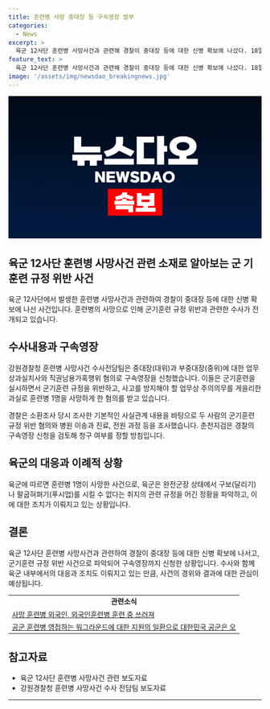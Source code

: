 ```yaml
---
title: 훈련병 사망 중대장 등 구속영장 발부
categories:
  - News
excerpt: >
  육군 12사단 훈련병 사망사건과 관련해 경찰이 중대장 등에 대한 신병 확보에 나섰다. 18일, 훈련 중 군기훈련 규정 위반으로 쓰러뜨린 혐의로 중대장(대위)과 부중대장(중위)에 대한 구속영장이 신청되었음. 청구 여부 결정 후 조만간 구속 전 피의자 심문이 열릴 예정. 지난달 23일 사망한 훈련병은 군기훈련을 받던 중 쓰러져 민간병원으로 이송돼 치료를 받았으나 사망. 경찰은 사건을 수사 중이며, 육군은 규정 위반 사실을 이첩했다.
feature_text: >
  육군 12사단 훈련병 사망사건과 관련해 경찰이 중대장 등에 대한 신병 확보에 나섰다. 18일, 훈련 중 군기훈련 규정 위반으로 쓰러뜨린 혐의로 중대장(대위)과 부중대장(중위)에 대한 구속영장이 신청되었음. 청구 여부 결정 후 조만간 구속 전 피의자 심문이 열릴 예정. 지난달 23일 사망한 훈련병은 군기훈련을 받던 중 쓰러져 민간병원으로 이송돼 치료를 받았으나 사망. 경찰은 사건을 수사 중이며, 육군은 규정 위반 사실을 이첩했다.
image: '/assets/img/newsdao_breakingnews.jpg'
---
```


<p><img src="/assets/img/newsdao_breakingnews.jpg" alt="firstkoreanews 속보" /></p>

<h2 data-ke-size="size26">육군 12사단 훈련병 사망사건 관련 소재로 알아보는 군 기훈련 규정 위반 사건</h2>

<p data-ke-size="size16">육군 12사단에서 발생한 훈련병 사망사건과 관련하여 경찰이 중대장 등에 대한 신병 확보에 나선 사건입니다. 훈련병의 사망으로 인해 군기훈련 규정 위반과 관련한 수사가 전개되고 있습니다.</p>

<h2 data-ke-size="size24">수사내용과 구속영장</h2>

<p data-ke-size="size16">강원경찰청 훈련병 사망사건 수사전담팀은 중대장(대위)과 부중대장(중위)에 대한 업무상과실치사와 직권남용가혹행위 혐의로 구속영장을 신청했습니다. 이들은 군기훈련을 실시하면서 군기훈련 규정을 위반하고, 사고를 방지해야 할 업무상 주의의무를 게을리한 과실로 훈련병 1명을 사망하게 한 혐의를 받고 있습니다. </p>

<p data-ke-size="size16">경찰은 소환조사 당시 조사한 기본적인 사실관계 내용을 바탕으로 두 사람의 군기훈련 규정 위반 혐의와 병원 이송과 진료, 전원 과정 등을 조사했습니다. 춘천지검은 경찰의 구속영장 신청을 검토해 청구 여부를 정할 방침입니다. </p>

<h2 data-ke-size="size24">육군의 대응과 이례적 상황</h2>

<p data-ke-size="size16">육군에 따르면 훈련병 1명이 사망한 사건으로, 육군은 완전군장 상태에서 구보(달리기)나 팔굽혀펴기(푸시업)를 시킬 수 없다는 취지의 관련 규정을 어긴 정황을 파악하고, 이에 대한 조치가 이뤄지고 있는 상황입니다.</p>

<h2 data-ke-size="size24">결론</h2>

<p data-ke-size="size16">육군 12사단 훈련병 사망사건과 관련하여 경찰이 중대장 등에 대한 신병 확보에 나서고, 군기훈련 규정 위반 사건으로 파악되어 구속영장까지 신청한 상황입니다. 수사와 함께 육군 내부에서의 대응과 조치도 이뤄지고 있는 만큼, 사건의 경위와 결과에 대한 관심이 예상됩니다. </p>

<table>
  <tr>
    <td style="text-align: center; height: 17px;"><b>관련소식</b></td>
  </tr>
  <tr>
    <td><a href="https://www.yna.co.kr/view/AKR20220322182900062?input=1195m" target="_blank">사망 훈련병 외국인, 외국인훈련병 훈련 중 쓰러져</a></td>
  </tr>
  <tr>
    <td><a href="https://www.yna.co.kr/view/AKR20220324031351504?input=1195m" target="_blank">공군 훈련병 영접하는 워그라운드에 대한 지원의 일환으로 대한민국 공군은 오</a></td>
  </tr>
</table>

<h2 data-ke-size="size24">참고자료</h2>

<ul>
  <li>육군 12사단 훈련병 사망사건 관련 보도자료</li>
  <li>강원경찰청 훈련병 사망사건 수사 전담팀 보도자료</li>
</ul>

<hr>

